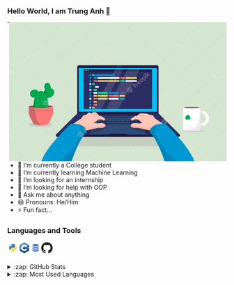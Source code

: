 ### Hello World, I am Trung Anh 👋

<img align="right" alt="GIF" src="https://github.com/AVL1/AVL1/blob/main/coding.jpg" width="500" height="320" />

---
- 🔭 I’m currently a College student
- 🌱 I’m currently learning Machine Learning
- 👯 I’m looking for an internship
- 🤔 I’m looking for help with OOP
- 💬 Ask me about anything
- 😄 Pronouns: He/Him
- ⚡ Fun fact...


### Languages and Tools
<img align="left" alt="HTML5" width="26px" src="https://raw.githubusercontent.com/github/explore/80688e429a7d4ef2fca1e82350fe8e3517d3494d/topics/python/python.png" />
<img align="left" alt="HTML5" width="26px" src="https://raw.githubusercontent.com/github/explore/80688e429a7d4ef2fca1e82350fe8e3517d3494d/topics/cpp/cpp.png" />
<img align="left" alt="SQL" width="26px" src="https://raw.githubusercontent.com/github/explore/80688e429a7d4ef2fca1e82350fe8e3517d3494d/topics/sql/sql.png" />
<img align="left" alt="HTML5" width="26px" src="https://raw.githubusercontent.com/github/explore/78df643247d429f6cc873026c0622819ad797942/topics/github/github.png" />


<br></br>
<details>
  <summary>:zap: GitHub Stats</summary>

  <img align="left" alt="My GitHub Stats" src="https://github-readme-stats.vercel.app/api?username=AVL1&show_icons=true&hide_border=true" />

</details>

<details>
  <summary>:zap: Most Used Languages</summary>

<img align="left" alt="My GitHub Top Languages" src="https://github-readme-stats.vercel.app/api/top-langs/?username=AVL1" />

</details>
